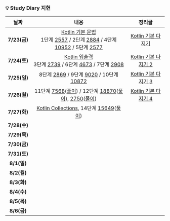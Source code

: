 ### 💡 Study Diary 지현

|날짜|내용|정리글|
|:-----:|:---:|:---:|
|**7/23(금)**|[Kotlin 기본 문법](https://github.com/sangilyoon-dev/SSAFY_6th_KotlinStudy/blob/main/%EC%9A%B0%EC%A7%80%ED%98%84/Kotlin%20%EA%B8%B0%EB%B3%B8%20%EB%AC%B8%EB%B2%95.md)<br />1단계 [2557](https://www.acmicpc.net/problem/2557) / 2단계 [2884](https://www.acmicpc.net/problem/2884) / 4단계 [10952](https://www.acmicpc.net/problem/10952) / 5단계 [2577](https://www.acmicpc.net/problem/2577)|[Kotlin 기본 다지기](https://woojeenow.tistory.com/entry/Kotlin-%EA%B8%B0%EB%B3%B8-%EB%8B%A4%EC%A7%80%EA%B8%B0)|
|**7/24(토)**|[Kotlin 입출력](https://woojeenow.tistory.com/entry/Kotlin-%EC%9E%85%EC%B6%9C%EB%A0%A5)<br />3단계 [2739](https://www.acmicpc.net/problem/2739) / 6단계 [4673](https://www.acmicpc.net/problem/4673) / 7단계 [2908](https://www.acmicpc.net/problem/2908)|[Kotlin 기본 다지기 2](https://woojeenow.tistory.com/entry/Kotlin-%EA%B8%B0%EB%B3%B8-%EB%8B%A4%EC%A7%80%EA%B8%B0-2?category=879651)|
|**7/25(일)**|8단계 [2869](https://www.acmicpc.net/problem/2869) / 9단계 [9020](https://www.acmicpc.net/problem/9020) / 10단계 [10872](https://www.acmicpc.net/problem/10872)|[Kotlin 기본 다지기 3](https://woojeenow.tistory.com/entry/Kotlin-%EA%B8%B0%EB%B3%B8-%EB%8B%A4%EC%A7%80%EA%B8%B0-3)|
|**7/26(월)**|11단계 [7568](https://www.acmicpc.net/problem/7568)([풀이](./BOJ/7568_덩치.kt)) / 12단계 [18870](https://www.acmicpc.net/problem/18870)([풀이](./BOJ/18870_좌표%20압축.kt)), [2750](https://www.acmicpc.net/problem/2750)([풀이](./BOJ/2750_수%20정렬하기.kt))|[Kotlin 기본 다지기 4](https://woojeenow.tistory.com/entry/Kotlin-%EA%B8%B0%EB%B3%B8-%EB%8B%A4%EC%A7%80%EA%B8%B0-4)|
|**7/27(화)**|[Kotlin Collections](https://woojeenow.tistory.com/entry/Kotlin-Collections%EC%97%90-%EB%8C%80%ED%95%B4-%EC%95%8C%EC%95%84%EB%B3%B4%EC%9E%90-List-Map-Set), 14단계 [15649](https://www.acmicpc.net/problem/15649)([풀이](./BOJ/15649_N과%20M%20(1).kt))||
|**7/28(수)**|||
|**7/29(목)**|||
|**7/30(금)**|||
|**7/31(토)**|||
|**8/1(일)**|||
|**8/2(월)**|||
|**8/3(화)**|||
|**8/4(수)**|||
|**8/5(목)**|||
|**8/6(금)**|||

